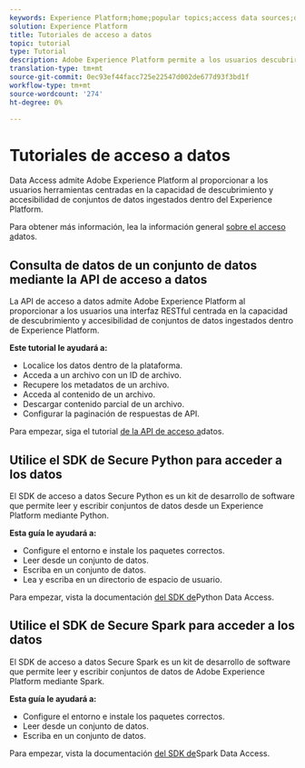 ```yaml
---
keywords: Experience Platform;home;popular topics;access data sources;data access;spark sdk;python sdk
solution: Experience Platform
title: Tutoriales de acceso a datos
topic: tutorial
type: Tutorial
description: Adobe Experience Platform permite a los usuarios descubrir y acceder a conjuntos de datos ingestados dentro del Experience Platform mediante la API de acceso a datos.
translation-type: tm+mt
source-git-commit: 0ec93ef44facc725e22547d002de677d93f3bd1f
workflow-type: tm+mt
source-wordcount: '274'
ht-degree: 0%

---
```



# Tutoriales de acceso a datos

Data Access admite Adobe Experience Platform al proporcionar a los usuarios herramientas centradas en la capacidad de descubrimiento y accesibilidad de conjuntos de datos ingestados dentro del Experience Platform.

Para obtener más información, lea la información general [sobre el acceso a](../data-access/home.md)datos.

## Consulta de datos de un conjunto de datos mediante la API de acceso a datos

La API de acceso a datos admite Adobe Experience Platform al proporcionar a los usuarios una interfaz RESTful centrada en la capacidad de descubrimiento y accesibilidad de conjuntos de datos ingestados dentro de Experience Platform.

**Este tutorial le ayudará a:**
- Localice los datos dentro de la plataforma.
- Acceda a un archivo con un ID de archivo.
- Recupere los metadatos de un archivo.
- Acceda al contenido de un archivo.
- Descargar contenido parcial de un archivo.
- Configurar la paginación de respuestas de API.

Para empezar, siga el tutorial [de la API de acceso a](../data-access/tutorials/dataset-data.md)datos.

## Utilice el SDK de Secure Python para acceder a los datos

El SDK de acceso a datos Secure Python es un kit de desarrollo de software que permite leer y escribir conjuntos de datos desde un Experience Platform mediante Python.

**Esta guía le ayudará a:**
- Configure el entorno e instale los paquetes correctos.
- Leer desde un conjunto de datos.
- Escriba en un conjunto de datos.
- Lea y escriba en un directorio de espacio de usuario.

Para empezar, vista la documentación [del SDK de](../data-access/tutorials/python-sdk.md)Python Data Access.

## Utilice el SDK de Secure Spark para acceder a los datos

El SDK de acceso a datos Secure Spark es un kit de desarrollo de software que permite leer y escribir conjuntos de datos de Adobe Experience Platform mediante Spark.

**Esta guía le ayudará a:**
- Configure el entorno e instale los paquetes correctos.
- Leer desde un conjunto de datos.
- Escriba en un conjunto de datos.

Para empezar, vista la documentación [del SDK de](../data-access/tutorials/spark-sdk.md)Spark Data Access.